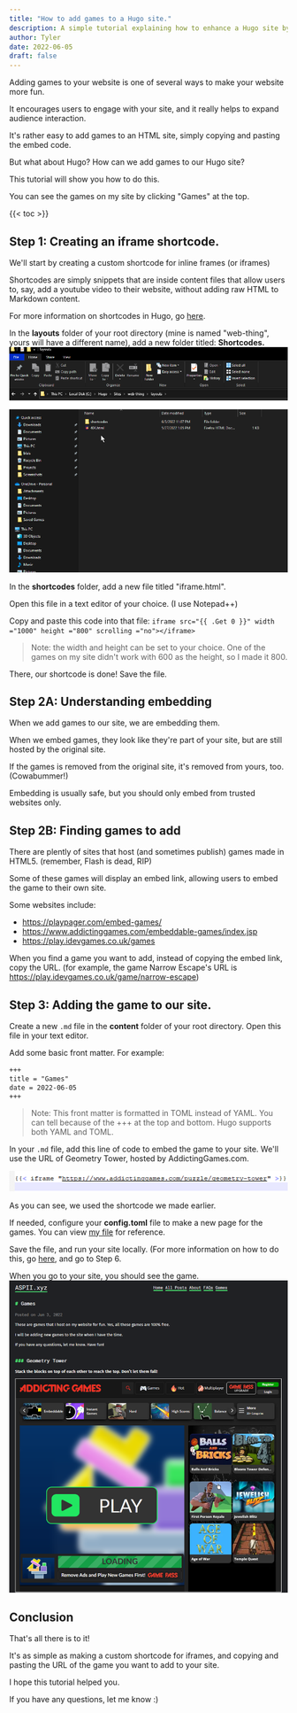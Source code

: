 ```yaml
---
title: "How to add games to a Hugo site."
description: A simple tutorial explaining how to enhance a Hugo site by adding interactive games.
author: Tyler
date: 2022-06-05
draft: false
---
```


Adding games to your website is one of several ways to make your website more fun.

It encourages users to engage with your site, and it really helps to expand audience interaction.

It's rather easy to add games to an HTML site, simply copying and pasting the embed code.

But what about Hugo? How can we add games to our Hugo site?

This tutorial will show you how to do this.

You can see the games on my site by clicking "Games" at the top.

{{< toc >}}


## Step 1: Creating an iframe shortcode.

We'll start by creating a custom shortcode for inline frames (or iframes)

Shortcodes are simply snippets that are inside content files that allow users to, say, add a youtube video to their website, without adding raw HTML to Markdown content.

For more information on shortcodes in Hugo, go [here](https://gohugo.io/content-management/shortcodes/).

In the **layouts** folder of your root directory (mine is named "web-thing", yours will have a different name), add a new folder titled: **Shortcodes.**
![](hugo_layouts.png)

In the **shortcodes** folder, add a new file titled "iframe.html".

Open this file in a text editor of your choice. (I use Notepad++)

Copy and paste this code into that file: `iframe src="{{ .Get 0 }}" width ="1000" height ="800" scrolling ="no"></iframe>`

> Note: the width and height can be set to your choice. One of the games on my site didn't work with 600 as the height, so I made it 800.

There, our shortcode is done! Save the file.

## Step 2A: Understanding embedding

When we add games to our site, we are embedding them.

When we embed games, they look like they're part of your site, but are still hosted by the original site.

If the games is removed from the original site, it's removed from yours, too. (Cowabummer!)

Embedding is usually safe, but you should only embed from trusted websites only.

## Step 2B: Finding games to add

There are plently of sites that host (and sometimes publish) games made in HTML5. (remember, Flash is dead, RIP)

Some of these games will display an embed link, allowing users to embed the game to their own site.

Some websites include:
* https://playpager.com/embed-games/
* https://www.addictinggames.com/embeddable-games/index.jsp
* https://play.idevgames.co.uk/games

When you find a game you want to add, instead of copying the embed link, copy the URL. (for example, the game Narrow Escape's URL is https://play.idevgames.co.uk/game/narrow-escape)

## Step 3: Adding the game to our site.

Create a new `.md` file in the **content** folder of your root directory. Open this file in your text editor.

Add some basic front matter. For example:

```
+++
title = "Games"
date = 2022-06-05
+++
```
> Note: This front matter is formatted in TOML instead of YAML. You can tell because of the +++ at the top and bottom. Hugo supports both YAML and TOML.

In your `.md` file, add this line of code to embed the game to your site. We'll use the URL of Geometry Tower, hosted by AddictingGames.com.

![](iframe_demo.png)

As you can see, we used the shortcode we made earlier.

If needed, configure your **config.toml** file to make a new page for the games. You can view [my file](https://github.com/autonot/aspii.xyz/blob/main/config.toml) for reference.

Save the file, and run your site locally. (For more information on how to do this, go [here](https://aspii.xyz/posts/hugo_tutorial/), and go to Step 6.

When you go to your site, you should see the game.
![](geometry_tower.png)

## Conclusion

That's all there is to it!

It's as simple as making a custom shortcode for iframes, and copying and pasting the URL of the game you want to add to your site.

I hope this tutorial helped you.

If you have any questions, let me know :)



